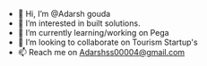 - 👋 Hi, I’m @Adarsh gouda
- 👀 I’m interested in built solutions.
- 🌱 I’m currently learning/working on Pega
- 💞️ I’m looking to collaborate on Tourism Startup's
- 📫 Reach me on Adarshss00004@gmail.com

<!---
Adarshagouda1234/Adarshagouda1234 is a ✨ special ✨ repository because its `README.md` (this file) appears on your GitHub profile.
You can click the Preview link to take a look at your changes.
--->
